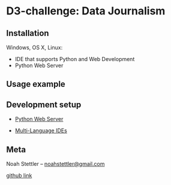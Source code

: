 # D3-challenge: Data Journalism 


## Installation

Windows, OS X, Linux:

* IDE that supports Python and Web Development
* Python Web Server

## Usage example
  

## Development setup

* [Python Web Server](https://pythonbasics.org/webserver/)

* [Multi-Language IDEs](https://www.keycdn.com/blog/best-ide)

## Meta

Noah Stettler – noahstettler@gmail.com

[github link](https://github.com/noahstettler)
